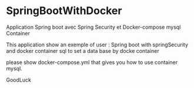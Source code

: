 # SpringBootWithDocker
Application Spring boot  avec Spring Security et Docker-compose  mysql Container

This application show an exemple of user :
Spring boot with springSecurity  and docker container sql to set a data base by docke container

please show docker-compose.yml  that gives you how to use container mysql.

GoodLuck
